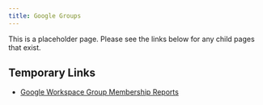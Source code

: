 ```yaml
---
title: Google Groups
---
```


This is a placeholder page. Please see the links below for any child pages that exist.

## Temporary Links

- [Google Workspace Group Membership Reports](https://example_company.com/example_company-com/security-tools/report-gsuite-group-members)
